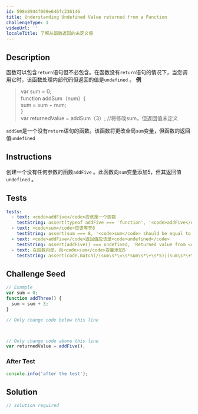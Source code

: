 ```yaml
---
id: 598e8944f009e646fc236146
title: Understanding Undefined Value returned from a Function
challengeType: 1
videoUrl: ''
localeTitle: 了解从函数返回的未定义值
---
```


## Description
<section id="description">函数可以包含<code>return</code>语句但不必包含。在函数没有<code>return</code>语句的情况下，当您调用它时，该函数处理内部代码但返回的值是<code>undefined</code> 。 <strong>例</strong> <blockquote> var sum = 0; <br> function addSum（num）{ <br> sum = sum + num; <br> } <br> var returnedValue = addSum（3）; //将修改sum，但返回值未定义</blockquote> <code>addSum</code>是一个没有<code>return</code>语句的函数。该函数将更改全局<code>sum</code>变量，但函数的返回值<code>undefined</code> </section>

## Instructions
<section id="instructions">创建一个没有任何参数的函数<code>addFive</code> 。此函数向<code>sum</code>变量添加5，但其返回值<code>undefined</code> 。 </section>

## Tests
<section id='tests'>

```yml
tests:
  - text: <code>addFive</code>应该是一个函数
    testString: assert(typeof addFive === 'function', '<code>addFive</code> should be a function');
  - text: <code>sum</code>应该等于8
    testString: assert(sum === 8, '<code>sum</code> should be equal to 8');
  - text: <code>addFive</code>返回值应该是<code>undefined</code>
    testString: assert(addFive() === undefined, 'Returned value from <code>addFive</code> should be <code>undefined</code>');
  - text: 在函数内部，向<code>sum</code>变量添加5
    testString: assert(code.match(/(sum\s*\=\s*sum\s*\+\s*5)|(sum\s*\+\=\s*5)/g).length === 1, 'Inside of your functions, add 5 to the <code>sum</code> variable');

```

</section>

## Challenge Seed
<section id='challengeSeed'>

<div id='js-seed'>

```js
// Example
var sum = 0;
function addThree() {
  sum = sum + 3;
}

// Only change code below this line



// Only change code above this line
var returnedValue = addFive();

```

</div>


### After Test
<div id='js-teardown'>

```js
console.info('after the test');
```

</div>

</section>

## Solution
<section id='solution'>

```js
// solution required
```
</section>
